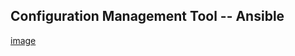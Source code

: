 ## Configuration Management Tool -- Ansible

[image](https://github.com/learn-with-devops/devops/blob/master/Ansible/images/ansible-main.png)
